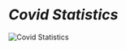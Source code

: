 # *Covid Statistics*
  ![Covid Statistics](https://whyy.org/wp-content/uploads/2020/03/Philadelphia_23-count-1-768x459.png)


